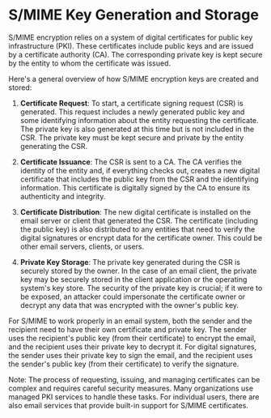 
# S/MIME Key Generation and Storage

S/MIME encryption relies on a system of digital certificates for public key infrastructure (PKI). These certificates include public keys and are issued by a certificate authority (CA). The corresponding private key is kept secure by the entity to whom the certificate was issued.

Here's a general overview of how S/MIME encryption keys are created and stored:

1. **Certificate Request**: To start, a certificate signing request (CSR) is generated. This request includes a newly generated public key and some identifying information about the entity requesting the certificate. The private key is also generated at this time but is not included in the CSR. The private key must be kept secure and private by the entity generating the CSR.

2. **Certificate Issuance**: The CSR is sent to a CA. The CA verifies the identity of the entity and, if everything checks out, creates a new digital certificate that includes the public key from the CSR and the identifying information. This certificate is digitally signed by the CA to ensure its authenticity and integrity.

3. **Certificate Distribution**: The new digital certificate is installed on the email server or client that generated the CSR. The certificate (including the public key) is also distributed to any entities that need to verify the digital signatures or encrypt data for the certificate owner. This could be other email servers, clients, or users.

4. **Private Key Storage**: The private key generated during the CSR is securely stored by the owner. In the case of an email client, the private key may be securely stored in the client application or the operating system's key store. The security of the private key is crucial; if it were to be exposed, an attacker could impersonate the certificate owner or decrypt any data that was encrypted with the owner's public key.

For S/MIME to work properly in an email system, both the sender and the recipient need to have their own certificate and private key. The sender uses the recipient's public key (from their certificate) to encrypt the email, and the recipient uses their private key to decrypt it. For digital signatures, the sender uses their private key to sign the email, and the recipient uses the sender's public key (from their certificate) to verify the signature.

Note: The process of requesting, issuing, and managing certificates can be complex and requires careful security measures. Many organizations use managed PKI services to handle these tasks. For individual users, there are also email services that provide built-in support for S/MIME certificates.
